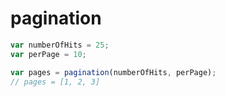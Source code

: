 pagination
==========

```javascript
var numberOfHits = 25;
var perPage = 10;

var pages = pagination(numberOfHits, perPage);
// pages = [1, 2, 3]
```
